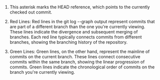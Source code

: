 1. This asterisk marks the HEAD reference, which points to the currently checked out commit.
2.  Red Lines: Red lines in the git log --graph output represent commits that are part of a different branch than the one you're currently viewing. These lines indicate the divergence and subsequent merging of branches. Each red line typically connects commits from different branches, showing the branching history of the repository.

3. Green Lines: Green lines, on the other hand, represent the mainline of commits on the current branch. These lines connect consecutive commits within the same branch, showing the linear progression of commits. Green lines indicate the chronological order of commits on the branch you're currently viewing.